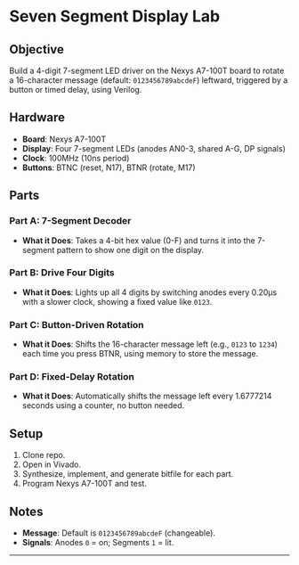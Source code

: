 # Seven Segment Display Lab

## Objective
Build a 4-digit 7-segment LED driver on the Nexys A7-100T board to rotate a 16-character message (default: `0123456789abcdeF`) leftward, triggered by a button or timed delay, using Verilog.

## Hardware
- **Board**: Nexys A7-100T
- **Display**: Four 7-segment LEDs (anodes AN0-3, shared A-G, DP signals)
- **Clock**: 100MHz (10ns period)
- **Buttons**: BTNC (reset, N17), BTNR (rotate, M17)

## Parts

### Part A: 7-Segment Decoder
- **What it Does**: Takes a 4-bit hex value (0-F) and turns it into the 7-segment pattern to show one digit on the display.

### Part B: Drive Four Digits
- **What it Does**: Lights up all 4 digits by switching anodes every 0.20µs with a slower clock, showing a fixed value like `0123`.

### Part C: Button-Driven Rotation
- **What it Does**: Shifts the 16-character message left (e.g., `0123` to `1234`) each time you press BTNR, using memory to store the message.

### Part D: Fixed-Delay Rotation
- **What it Does**: Automatically shifts the message left every 1.6777214 seconds using a counter, no button needed.

## Setup
1. Clone repo.
2. Open in Vivado.
3. Synthesize, implement, and generate bitfile for each part.
4. Program Nexys A7-100T and test.

## Notes
- **Message**: Default is `0123456789abcdeF` (changeable).
- **Signals**: Anodes `0` = on; Segments `1` = lit.

---
